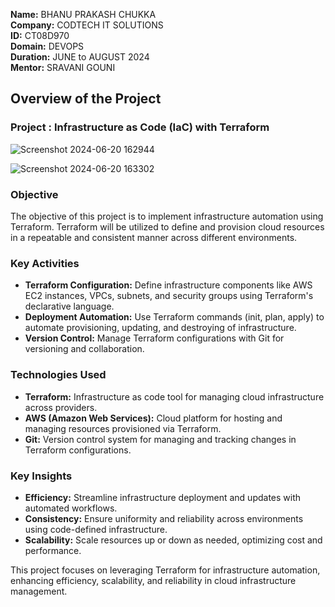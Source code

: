 **Name:** BHANU PRAKASH CHUKKA  
**Company:** CODTECH IT SOLUTIONS  
**ID:** CT08D970  
**Domain:** DEVOPS  
**Duration:** JUNE to AUGUST 2024  
**Mentor:** SRAVANI GOUNI  

## Overview of the Project
### Project : Infrastructure as Code (IaC) with Terraform
![Screenshot 2024-06-20 162944](https://github.com/Bhanu1616/codetech-task-2/assets/108963598/ea0caa76-96cf-4e6a-8d68-2f8736aecce4)

![Screenshot 2024-06-20 163302](https://github.com/Bhanu1616/codetech-task-2/assets/108963598/bfffb3a4-35f0-4070-b531-f61c834f6198)

### Objective
The objective of this project is to implement infrastructure automation using Terraform. Terraform will be utilized to define and provision cloud resources in a repeatable and consistent manner across different environments.

### Key Activities
- **Terraform Configuration:** Define infrastructure components like AWS EC2 instances, VPCs, subnets, and security groups using Terraform's declarative language.
- **Deployment Automation:** Use Terraform commands (init, plan, apply) to automate provisioning, updating, and destroying of infrastructure.
- **Version Control:** Manage Terraform configurations with Git for versioning and collaboration.

### Technologies Used
- **Terraform:** Infrastructure as code tool for managing cloud infrastructure across providers.
- **AWS (Amazon Web Services):** Cloud platform for hosting and managing resources provisioned via Terraform.
- **Git:** Version control system for managing and tracking changes in Terraform configurations.

### Key Insights
- **Efficiency:** Streamline infrastructure deployment and updates with automated workflows.
- **Consistency:** Ensure uniformity and reliability across environments using code-defined infrastructure.
- **Scalability:** Scale resources up or down as needed, optimizing cost and performance.


This project focuses on leveraging Terraform for infrastructure automation, enhancing efficiency, scalability, and reliability in cloud infrastructure management.
